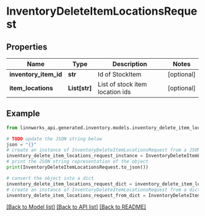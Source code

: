 # InventoryDeleteItemLocationsRequest


## Properties

Name | Type | Description | Notes
------------ | ------------- | ------------- | -------------
**inventory_item_id** | **str** | Id of StockItem | [optional] 
**item_locations** | **List[str]** | List of stock item location ids | [optional] 

## Example

```python
from linnworks_api.generated.inventory.models.inventory_delete_item_locations_request import InventoryDeleteItemLocationsRequest

# TODO update the JSON string below
json = "{}"
# create an instance of InventoryDeleteItemLocationsRequest from a JSON string
inventory_delete_item_locations_request_instance = InventoryDeleteItemLocationsRequest.from_json(json)
# print the JSON string representation of the object
print(InventoryDeleteItemLocationsRequest.to_json())

# convert the object into a dict
inventory_delete_item_locations_request_dict = inventory_delete_item_locations_request_instance.to_dict()
# create an instance of InventoryDeleteItemLocationsRequest from a dict
inventory_delete_item_locations_request_from_dict = InventoryDeleteItemLocationsRequest.from_dict(inventory_delete_item_locations_request_dict)
```
[[Back to Model list]](../README.md#documentation-for-models) [[Back to API list]](../README.md#documentation-for-api-endpoints) [[Back to README]](../README.md)


